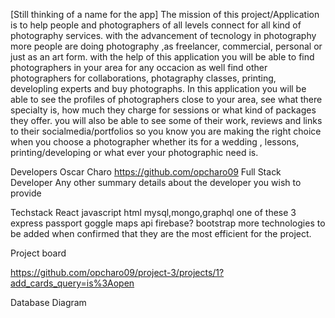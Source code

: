 [Still thinking of a name for the app]
The mission of this project/Application is to help people and photographers of all levels connect for all kind of photography services. with the advancement of tecnology in photography more people are doing photography ,as freelancer, commercial, personal or just as an art form. with the help of this application you will be able to find photographers in your area for any occacion as well find other photographers for collaborations, photagraphy classes, printing, developling experts and buy photographs. In this application you will be able to see the profiles of photographers close to your area, see what there specialty is, how much they charge for sessions or what kind of packages they offer. you will also be able to see some of their work, reviews and links to their socialmedia/portfolios so you know you are making the right choice when you choose a photographer whether its for a wedding , lessons, printing/developing or what ever your photographic need is.

Developers
Oscar Charo https://github.com/opcharo09
Full Stack Developer
Any other summary details about the developer you wish to provide

Techstack
React
javascript
html
mysql,mongo,graphql one of these 3
express
passport
goggle maps api
firebase?
bootstrap
more technologies to be added when confirmed that they are the most efficient for the project.



Project board

https://github.com/opcharo09/project-3/projects/1?add_cards_query=is%3Aopen

Database Diagram
